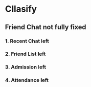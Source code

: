 # Cllasify
## Friend Chat not fully fixed
### 1. Recent Chat left
### 2. Friend List left
### 3. Admission left
### 4. Attendance left
